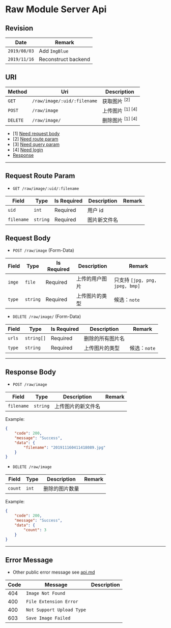 # Raw Module Server Api

## Revision

|Date|Remark|
|--|--|
|`2019/08/03`|Add `ImgBlue`|
|`2019/11/16`|Reconstruct backend|

## URI

|Method|Uri|Description|
|--|--|--|
|`GET`|`/raw/image/:uid/:filename`|获取图片 <sup>[2]</sup>|
|`POST`|`/raw/image`|上传图片 <sup>[1] [4]</sup>|
|`DELETE`|`/raw/image/`|删除图片 <sup>[1] [4]</sup>|

+ [1] [Need request body](https://github.com/Aoi-hosizora/Biji_BackEnd/blob/master/docs/raw.md#request-body)
+ [2] [Need route param](https://github.com/Aoi-hosizora/Biji_BackEnd/blob/master/docs/raw.md#request-route-param)
+ [3] [Need query param](https://github.com/Aoi-hosizora/Biji_BackEnd/blob/master/docs/raw.md#request-query-param)
+ [4] [Need login](https://github.com/Aoi-hosizora/Biji_BackEnd/blob/master/docs/raw.md#request-header)
+ [Response](https://github.com/Aoi-hosizora/Biji_BackEnd/blob/master/docs/raw.md#response-body)

---

## Request Route Param

+ `GET /raw/image/:uid/:filename`

|Field|Type|Is Required|Description|Remark|
|--|--|--|--|--|
|`uid`|`int`|Required|用户 id||
|`filename`|`string`|Required|图片新文件名||

## Request Body

+ `POST /raw/image` (Form-Data)

|Field|Type|Is Required|Description|Remark|
|--|--|--|--|--|
|`imge`|`file`|Required|上传的用户图片|只支持 `[jpg, png, jpeg, bmp]`|
|`type`|`string`|Required|上传图片的类型|候选：`note`|

+ `DELETE /raw/image/` (Form-Data)

|Field|Type|Is Required|Description|Remark|
|--|--|--|--|--|
|`urls`|`string[]`|Required|删除的所有图片名||
|`type`|`string`|Required|上传图片的类型|候选：`note`|

---

## Response Body

+ `POST /raw/image`

|Field|Type|Description|Remark|
|--|--|--|--|
|`filename`|`string`|上传图片的新文件名||

Example:

```json
{
    "code": 200,
    "message": "Success",
    "data": {
        "filename": "201911160411418089.jpg"
    }
}
```

+ `DELETE /raw/image`

|Field|Type|Description|Remark|
|--|--|--|--|
|`count`|`int`|删除的图片数量||

Example:

```json
{
    "code": 200,
    "message": "Success",
    "data": {
        "count": 3
    }
}
```

---

## Error Message

+ Other public error message see [api.md](https://github.com/Aoi-hosizora/Biji_BackEnd/blob/master/docs/api.md)

|Code|Message|Description|
|--|--|--|
|404|`Image Not Found`||
|400|`File Extension Error`||
|400|`Not Support Upload Type`||
|603|`Save Image Failed`||
